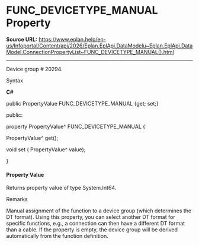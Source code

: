 # FUNC_DEVICETYPE_MANUAL Property

**Source URL:** https://www.eplan.help/en-us/Infoportal/Content/api/2026/Eplan.EplApi.DataModelu~Eplan.EplApi.DataModel.ConnectionPropertyList~FUNC_DEVICETYPE_MANUAL().html

---

Device group # 20294.

Syntax

**C#**



public PropertyValue FUNC_DEVICETYPE_MANUAL {get; set;}

public:

property PropertyValue^ FUNC_DEVICETYPE_MANUAL {

   PropertyValue^ get();

   void set (    PropertyValue^ value);

}


#### Property Value

Returns property value of type System.Int64.

Remarks

Manual assignment of the function to a device group (which determines the DT format). Using this property, you can select another DT format for specific functions, e.g., a connection can then have a different DT format than a cable. If the property is empty, the device group will be derived automatically from the function definition.
